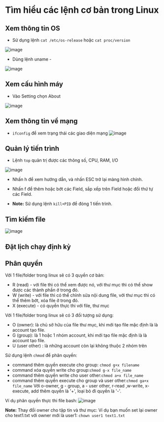 # Tìm hiểu các lệnh cơ bản trong Linux
## Xem thông tin OS
  - Sử dụng lệnh `cat /etc/os-release` hoặc `cat proc/version`
  
  ![image](https://user-images.githubusercontent.com/54978467/134767924-c1900041-eb57-49d8-9edf-9ab37538cf9a.png)
  
  - Dùng lệnh uname -
  
  ![image](https://user-images.githubusercontent.com/54978467/134768481-27af3fb3-0183-4f4d-b33d-70eadaae1bc3.png)

## Xem cấu hình máy
  - Vào Setting chọn About
  
  ![image](https://user-images.githubusercontent.com/54978467/134768421-c53988cc-5459-47ab-8b32-2813ef98f854.png)

## Xem thông tin về mạng
  - ```ifconfig``` để xem trạng thái các giao diện mạng
  ![image](https://user-images.githubusercontent.com/54978467/134769539-d22f34c1-35a9-4172-92f4-b8ae9786cad1.png)

## Quản lý tiến trình
  - Lệnh `top` quản trị được các thông số, CPU, RAM, I/O
  
  ![image](https://user-images.githubusercontent.com/54978467/134771031-bd615b7e-6f3d-4332-8927-a693e422eb0f.png)
  
  - Nhấn h để xem hướng dẫn, và nhấn ESC trở lại màng hình chính.

  - Nhấn f để thêm hoặc bớt các Field, sắp xếp trên Field hoặc đổi thứ tự các Field.
  
  - **Note:** Sử dụng lệnh `kill+PID` để đóng 1 tiến trình.
## Tìm kiếm file
  ![image](https://user-images.githubusercontent.com/54978467/134771254-da3a4ce4-37e2-46f5-831f-e32ace3b7a3e.png)

## Đặt lịch chạy định kỳ
  
## Phân quyền
Với 1 file/folder trong linux sẽ có 3 quyền cơ bản:
  - R (read) - với file thì có thể xem được nó, với thư mục thì có thể show được các thành phần ở trong đó.
  - W (write) - với file thì có thể chỉnh sửa nội dung file, với thư mục thì có thể thêm bớt, xóa file ở trong đó.
  - X (execute) - có quyền thực thi với file, thư mục

Với 1 file/folder trong linux sẽ có 3 đối tượng sử dụng:
  - O (owner): là chủ sở hữu của file thư mục, khi mới tạo file mặc định là là account tạo file.
  - G (group): là 1 hoặc 1 nhóm account, khi mới tạo file mặc định là là account tạo file.
  - U (user other) : là những account còn lại không thuộc 2 nhóm trên

Sử dụng lệnh `chmod` để phân quyền:
  - command thêm quyền execute cho group: `chmod g+x filename`
  - command xóa quyền write cho group:`chmod g-x file_name`
  - command thêm quyền write cho user other:`chmod a+x file_name`
  - command thêm quyền execute cho group và user other:`chmod ga+x file_name`
  Với o-owner, g - group, a - user other, r-read ,w-write, x-execute, add thêm quyền là '+', loại bỏ đi quyền là '-'.

Ví dụ phân quyền thực thi file bash:
  ![image](https://user-images.githubusercontent.com/54978467/134791397-a1d5ea47-773d-4548-8156-2c3ff65a301c.png)
  
**Note:** Thay đổi owner cho tập tin và thư mục:
Ví dụ bạn muốn set lại owner cho text1.txt với owner mới là user1: `chown user1 text1.txt`

  

